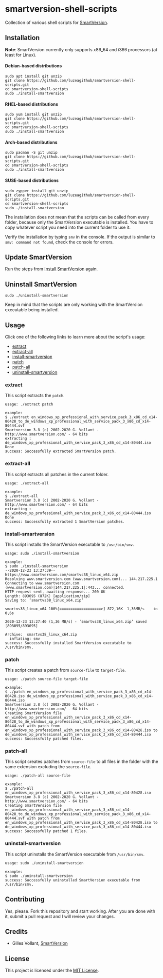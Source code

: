 # smartversion-shell-scripts
Collection of various shell scripts for [SmartVersion](http://smartversion.com).

## Installation

**Note**: SmartVersion currently only supports x86_64 and i386 processors (at least for Linux).

#### Debian-based distributions
```
sudo apt install git unzip
git clone https://github.com/luzeagithub/smartversion-shell-scripts.git
cd smartversion-shell-scripts
sudo ./install-smartversion
```

#### RHEL-based distributions
```
sudo yum install git unzip
git clone https://github.com/luzeagithub/smartversion-shell-scripts.git
cd smartversion-shell-scripts
sudo ./install-smartversion
```

#### Arch-based distributions
```
sudo pacman -S git unzip
git clone https://github.com/luzeagithub/smartversion-shell-scripts.git
cd smartversion-shell-scripts
sudo ./install-smartversion
```

#### SUSE-based distributions
```
sudo zypper install git unzip
git clone https://github.com/luzeagithub/smartversion-shell-scripts.git
cd smartversion-shell-scripts
sudo ./install-smartversion
```

The installation does not mean that the scripts can be called from every folder, because only the SmartVersion executable is installed. You have to copy whatever script you need into the current folder to use it.

Verify the installation by typing `smv` in the console. If the output is similar to `smv: command not found`, check the console for errors.

## Update SmartVersion
Run the steps from [Install SmartVersion](#Install-SmartVersion) again.

## Uninstall SmartVersion
```
sudo ./uninstall-smartversion
```
Keep in mind that the scripts are only working with the SmartVersion executable being installed.

## Usage
Click one of the following links to learn more about the script's usage:
- [extract](#extract)
- [extract-all](#extract-all)
- [install-smartversion](#install-smartversion)
- [patch](#patch)
- [patch-all](#patch-all)
- [uninstall-smartversion](#uninstall-smartversion)

### extract
This script extracts the `patch`.
```
usage: ./extract patch

example:
$ ./extract en_windows_xp_professional_with_service_pack_3_x86_cd_x14-80428_to_de_windows_xp_professional_with_service_pack_3_x86_cd_x14-80444.svf
Smartversion 3.8 (c) 2002-2020 G. Vollant - http://www.smartversion.com/ - 64 bits
extracting : de_windows_xp_professional_with_service_pack_3_x86_cd_x14-80444.iso Done
success: Successfully extracted SmartVersion patch.
```

### extract-all
This script extracts all patches in the current folder.
```
usage: ./extract-all

example:
$ ./extract-all
Smartversion 3.8 (c) 2002-2020 G. Vollant - http://www.smartversion.com/ - 64 bits
extracting : de_windows_xp_professional_with_service_pack_3_x86_cd_x14-80444.iso Done
success: Successfully extracted 1 SmartVersion patches.
```

### install-smartversion
This script installs the SmartVersion executable to `/usr/bin/smv`.
```
usage: sudo ./install-smartversion

example:
$ sudo ./install-smartversion 
--2020-12-23 13:27:39--  https://www.smartversion.com/smartvs38_linux_x64.zip
Resolving www.smartversion.com (www.smartversion.com)... 144.217.225.1
Connecting to www.smartversion.com (www.smartversion.com)|144.217.225.1|:443... connected.
HTTP request sent, awaiting response... 200 OK
Length: 893095 (872K) [application/zip]
Saving to: ‘smartvs38_linux_x64.zip’

smartvs38_linux_x64 100%[===================>] 872,16K  1,36MB/s    in 0,6s    

2020-12-23 13:27:40 (1,36 MB/s) - ‘smartvs38_linux_x64.zip’ saved [893095/893095]

Archive:  smartvs38_linux_x64.zip
  inflating: smv                     
success: Successfully installed SmartVersion executable to /usr/bin/smv.
```

### patch
This script creates a patch from `source-file` to `target-file`.
```
usage: ./patch source-file target-file

example:
$ ./patch en_windows_xp_professional_with_service_pack_3_x86_cd_x14-80428.iso de_windows_xp_professional_with_service_pack_3_x86_cd_x14-80444.iso
Smartversion 3.8 (c) 2002-2020 G. Vollant - http://www.smartversion.com/ - 64 bits
Creating SmartVersion file en_windows_xp_professional_with_service_pack_3_x86_cd_x14-80428_to_de_windows_xp_professional_with_service_pack_3_x86_cd_x14-80444.svf with patch from en_windows_xp_professional_with_service_pack_3_x86_cd_x14-80428.iso to de_windows_xp_professional_with_service_pack_3_x86_cd_x14-80444.iso
success: Successfully patched files.
```

### patch-all
This script creates patches from `source-file` to all files in the folder with the same extension excluding the `source-file`.
```
usage: ./patch-all source-file

example:
$ ./patch-all en_windows_xp_professional_with_service_pack_3_x86_cd_x14-80428.iso 
Smartversion 3.8 (c) 2002-2020 G. Vollant - http://www.smartversion.com/ - 64 bits
Creating SmartVersion file en_windows_xp_professional_with_service_pack_3_x86_cd_x14-80428_to_de_windows_xp_professional_with_service_pack_3_x86_cd_x14-80444.svf with patch from en_windows_xp_professional_with_service_pack_3_x86_cd_x14-80428.iso to de_windows_xp_professional_with_service_pack_3_x86_cd_x14-80444.iso
success: Successfully patched 1 files.
```

### uninstall-smartversion
This script uninstalls the SmartVersion executable from `/usr/bin/smv`.
```
usage: sudo ./uninstall-smartversion

example:
$ sudo ./uninstall-smartversion
success: Successfully uninstalled SmartVersion executable from /usr/bin/smv.
```

## Contributing
Yes, please. Fork this repository and start working. After you are done with it, submit a pull request and I will review your changes.

## Credits
- Gilles Vollant, [SmartVersion](http://smartversion.com)

## License
This project is licensed under the [MIT License](LICENSE).
